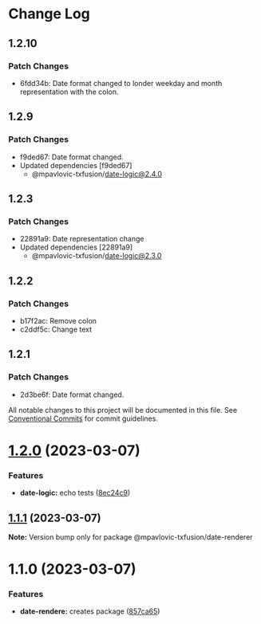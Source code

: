 # Change Log

## 1.2.10

### Patch Changes

- 6fdd34b: Date format changed to londer weekday and month representation with the colon.

## 1.2.9

### Patch Changes

- f9ded67: Date format changed.
- Updated dependencies [f9ded67]
  - @mpavlovic-txfusion/date-logic@2.4.0

## 1.2.3

### Patch Changes

- 22891a9: Date representation change
- Updated dependencies [22891a9]
  - @mpavlovic-txfusion/date-logic@2.3.0

## 1.2.2

### Patch Changes

- b17f2ac: Remove colon
- c2ddf5c: Change text

## 1.2.1

### Patch Changes

- 2d3be6f: Date format changed.

All notable changes to this project will be documented in this file.
See [Conventional Commits](https://conventionalcommits.org) for commit guidelines.

# [1.2.0](https://github.com/mpavlovic-txfusion/monorepo-example/compare/@mpavlovic-txfusion/date-renderer@1.1.1...@mpavlovic-txfusion/date-renderer@1.2.0) (2023-03-07)

### Features

- **date-logic:** echo tests ([8ec24c9](https://github.com/mpavlovic-txfusion/monorepo-example/commit/8ec24c90732732df26a0ffc5cd55a6e4bc7a772c))

## [1.1.1](https://github.com/mpavlovic-txfusion/monorepo-example/compare/@mpavlovic-txfusion/date-renderer@1.1.0...@mpavlovic-txfusion/date-renderer@1.1.1) (2023-03-07)

**Note:** Version bump only for package @mpavlovic-txfusion/date-renderer

# 1.1.0 (2023-03-07)

### Features

- **date-rendere:** creates package ([857ca65](https://github.com/mpavlovic-txfusion/monorepo-example/commit/857ca6525ccb6d5e546fc6c1ce98f36ee8e17299))
